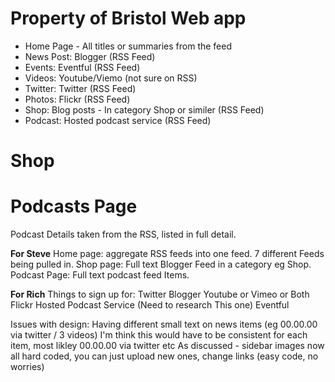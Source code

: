 # Property of Bristol Web app

* Home Page - All titles or summaries from the feed
* News Post: Blogger (RSS Feed)
* Events: Eventful (RSS Feed)
* Videos: Youtube/Viemo (not sure on RSS)
* Twitter: Twitter (RSS Feed)
* Photos: Flickr (RSS Feed)
* Shop: Blog posts - In category Shop or similer (RSS Feed)
* Podcast: Hosted podcast service (RSS Feed)

# Shop



# Podcasts Page
Podcast Details taken from the RSS, listed in full detail.  

**For Steve**
Home page: aggregate RSS feeds into one feed. 7 different Feeds being pulled in. 
Shop page: Full text Blogger Feed in a category eg Shop. 
Podcast Page: Full text podcast feed Items.


**For Rich**
Things to sign up for: 
Twitter
Blogger
Youtube or Vimeo or Both
Flickr
Hosted Podcast Service (Need to research This one)
Eventful

Issues with design:
Having different small text on news items (eg 00.00.00 via twitter / 3 videos) I'm think this would have to be consistent for each item, most likley 00.00.00 via twitter etc
As discussed - sidebar images now all hard coded, you can just upload new ones, change links (easy code, no worries)
